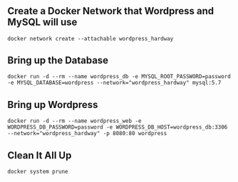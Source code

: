 #

## Create a Docker Network that Wordpress and MySQL will use

```shell
docker network create --attachable wordpress_hardway
```

## Bring up the Database

```shell
docker run -d --rm --name wordpress_db -e MYSQL_ROOT_PASSWORD=password -e MYSQL_DATABASE=wordpress --network="wordpress_hardway" mysql:5.7
```

## Bring up Wordpress

```shell
docker run -d --rm --name wordpress_web -e WORDPRESS_DB_PASSWORD=password -e WORDPRESS_DB_HOST=wordpress_db:3306 --network="wordpress_hardway" -p 8080:80 wordpress
```

## Clean It All Up

```shell
docker system prune
```
